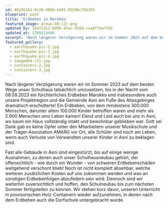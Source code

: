 ```yaml
---
id: 46a561b1-9c20-400d-b491-85506c794293
blueprint: post
title: 'Erdbeben in Marokko'
featured_image: group-40-(2).png
updated_by: 19afcd12-8d95-45ac-9168-caa0ffea7fd2
updated_at: 1709113446
excerpt: 'Nach längerer Verzögerung waren wir im Sommer 2023 auf dem besten Wege unser Schulhaus tatsächlich umzusetzen, bis in der Nacht vom 08.09.2023 ein fürchterliches Erdbeben Marokko und insbesondere auch unsere Projektregion und die Gemeinde Asni am Fuße des Atlasgebirges dramatisch erschütterte!'
featured_gallery:
  - earthquake-pic-2.jpg
  - earthquake-pic-3.jpg
  - earthquake-pic-4.jpg
  - image004-(3).jpg
  - containers-2.jpg
  - containers-3.jpg
---
```

Nach längerer Verzögerung waren wir im Sommer 2023 auf dem besten Wege unser Schulhaus tatsächlich umzusetzen, bis in der Nacht vom 08.09.2023 ein fürchterliches Erdbeben Marokko und insbesondere auch unsere Projektregion und die Gemeinde Asni am Fuße des Atlasgebirges dramatisch erschütterte! Ein Erdbeben, von dem mindestens 300.000 Menschen, darunter allein 100.000 Kinder betroffen waren und mehr als 2.900 Menschen ums Leben kamen! Elend und Leid auch bei uns in Asni, wo kaum ein Haus vollständig intakt und bewohnbar geblieben war. Gott sei Dank gab es keine Opfer unter den Mitarbeitern unserer Musikschule und der Träger-Assoziation AMARG vor Ort, alle Schüler sind noch am Leben, wenn auch Verluste von Verwandten unserer Kinder in Asni zu beklagen sind.

Fast alle Gebäude in Asni sind eingestürzt, bis auf einige wenige Ausnahmen, zu denen auch unser Schulhausneubau gehört, der offensichtlich - wie durch ein Wunder - von schweren Erdbebenschäden weitgehend verschont blieb! Noch ist nicht komplett absehbar, welche weiteren zusätzlichen Kosten auf uns zukommen werden und was an sonstigen Erdbebenfolgen abzufedern sein wird. Dennoch sind wir weiterhin zuversichtlich und hoffen, den Schulneubau bis zum nächsten Sommer fertigstellen zu können. Wir stehen kurz davor, unseren Unterricht in provisorischen Holz-Containern wieder aufzunehmen, in denen nach dem Erdbeben auch die Dorfschule untergebracht wurde.